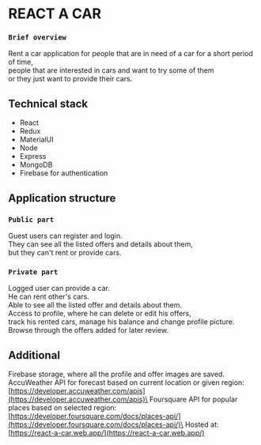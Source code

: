# REACT A CAR

### `Brief overview`
Rent a car application for people that are in need of a car for a short period of time,\
people that are interested in cars and want to try some of them\
or they just want to provide their cars.

## Technical stack

* React 
* Redux
* MaterialUI
* Node
* Express
* MongoDB
* Firebase for authentication

## Application structure

### `Public part`

Guest users can register and login.\
They can see all the listed offers and details about them,\
but they can't rent or provide cars.

### `Private part`
Logged user can provide a car.\
He can rent other's cars.\
Able to see all the listed offer and details about them.\
Access to profile, where he can delete or edit his offers,\
track his rented cars, manage his balance and change profile picture.\
Browse through the offers added for later review.

## Additional
Firebase storage, where all the profile and offer images are saved.\
AccuWeather API for forecast based on current location or given region: [https://developer.accuweather.com/apis](https://developer.accuweather.com/apis)\
Foursquare API for popular places based on selected region: [https://developer.foursquare.com/docs/places-api/](https://developer.foursquare.com/docs/places-api/)\
Hosted at: [https://react-a-car.web.app/](https://react-a-car.web.app/)


